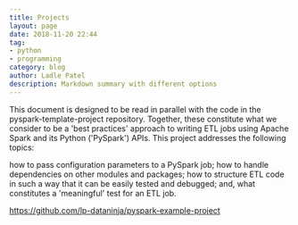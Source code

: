 ```yaml
---
title: Projects
layout: page
date: 2018-11-20 22:44
tag:
- python
- programming
category: blog
author: Ladle Patel
description: Markdown summary with different options
---
```


This document is designed to be read in parallel with the code in the pyspark-template-project repository. Together, these constitute what we consider to be a 'best practices' approach to writing ETL jobs using Apache Spark and its Python ('PySpark') APIs. This project addresses the following topics:

how to pass configuration parameters to a PySpark job;
how to handle dependencies on other modules and packages;
how to structure ETL code in such a way that it can be easily tested and debugged; and,
what constitutes a 'meaningful' test for an ETL job.

https://github.com/lp-dataninja/pyspark-example-project 
